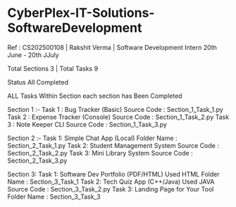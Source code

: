 # CyberPlex-IT-Solutions-SoftwareDevelopment
Ref : CS202500108 | Rakshit Verma | Software Development Intern 20th June - 20th JJuly

Total Sections 3 | Total Tasks 9

Status All Completed 

ALL Tasks Within Section each section has Been Completed

Section 1 :-
Task 1 : Bug Tracker (Basic)  Source Code : Section_1_Task_1.py
Task 2 : Expense Tracker (Console)  Source Code : Section_1_Task_2.py
Task 3 :  Note Keeper CLI  Source Code : Section_1_Task_3.py

Section 2 :-
Task 1: Simple Chat App (Local)    Folder Name : Section_2_Task_1.py
Task 2: Student Management System  Source Code : Section_2_Task_2.py
Task 3: Mini Library System        Source Code : Section_2_Task_3.py

Section 3:
Task 1: Software Dev Portfolio (PDF/HTML)  Used HTML    Folder Name : Section_3_Task_1
Task 2: Tech Quiz App (C++/Java) Used JAVA              Source Code : Section_3_Task_2.py
Task 3: Landing Page for Your Tool    Folder Name : Section_3_Task_3
